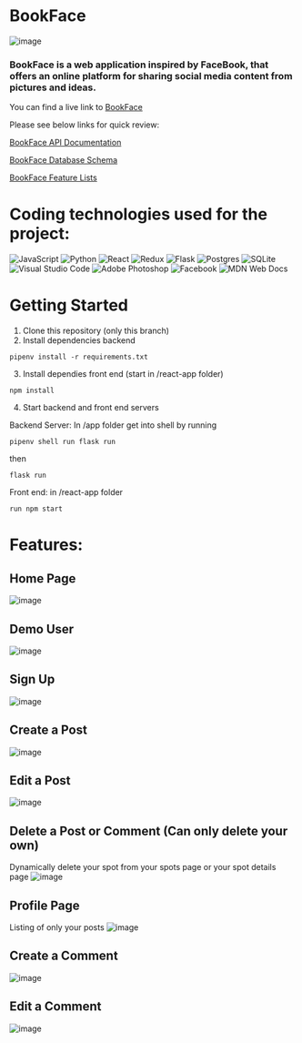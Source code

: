 # BookFace

![image](https://res.cloudinary.com/decrtjcgv/image/upload/v1669855192/BookFacePictures/bookface_medium_aa0yjs.png)

### BookFace is a web application inspired by FaceBook, that offers an online platform for sharing social media content from pictures and ideas. 

You can find a live link to [BookFace](https://bookface-60qs.onrender.com/)

Please see below links for quick review:

[BookFace API Documentation](https://github.com/jrkong216/BookFace/wiki/BookFace-API-Documentation)

[BookFace Database Schema](https://github.com/jrkong216/BookFace/wiki/BookFace-Database-Schema)

[BookFace Feature Lists](https://github.com/jrkong216/BookFace/wiki/BookFace-Feature-List)

# Coding technologies used for the project:

![JavaScript](https://img.shields.io/badge/javascript-%23323330.svg?style=for-the-badge&logo=javascript&logoColor=%23F7DF1E)
![Python](https://img.shields.io/badge/python-3670A0?style=for-the-badge&logo=python&logoColor=ffdd54)
![React](https://img.shields.io/badge/react-%2320232a.svg?style=for-the-badge&logo=react&logoColor=%2361DAFB)
![Redux](https://img.shields.io/badge/redux-%23593d88.svg?style=for-the-badge&logo=redux&logoColor=white)
![Flask](https://img.shields.io/badge/flask-%23000.svg?style=for-the-badge&logo=flask&logoColor=white)
![Postgres](https://img.shields.io/badge/postgres-%23316192.svg?style=for-the-badge&logo=postgresql&logoColor=white)
![SQLite](https://img.shields.io/badge/sqlite-%2307405e.svg?style=for-the-badge&logo=sqlite&logoColor=white)
![Visual Studio Code](https://img.shields.io/badge/Visual%20Studio%20Code-0078d7.svg?style=for-the-badge&logo=visual-studio-code&logoColor=white)
![Adobe Photoshop](https://img.shields.io/badge/adobe%20photoshop-%2331A8FF.svg?style=for-the-badge&logo=adobe%20photoshop&logoColor=white)
![Facebook](https://img.shields.io/badge/Facebook-%231877F2.svg?style=for-the-badge&logo=Facebook&logoColor=white)
![MDN Web Docs](https://img.shields.io/badge/MDN_Web_Docs-black?style=for-the-badge&logo=mdnwebdocs&logoColor=white)

# Getting Started

1. Clone this repository (only this branch)
2. Install dependencies backend
```
pipenv install -r requirements.txt
```
3. Install dependies front end (start in /react-app folder)
```
npm install
```
4. Start backend and front end servers

Backend Server: In /app folder get into shell by running
```
pipenv shell run flask run
```
then
```
flask run
```

Front end: in /react-app folder
```
run npm start
```

# Features:

## Home Page
![image](https://res.cloudinary.com/decrtjcgv/image/upload/v1669853750/BookFacePictures/HOMEPAGE_sm8tjp.png)

## Demo User
![image](https://res.cloudinary.com/decrtjcgv/image/upload/v1669855419/BookFacePictures/Demo_User_bbvd6n.png)

## Sign Up
![image](https://res.cloudinary.com/decrtjcgv/image/upload/v1669853751/BookFacePictures/SignUP_nyzsud.png)
 
## Create a Post
![image](https://res.cloudinary.com/decrtjcgv/image/upload/v1669853748/BookFacePictures/Create_Post_mgsgg7.png)
## Edit a Post
![image](https://res.cloudinary.com/decrtjcgv/image/upload/v1669853747/BookFacePictures/Edit_Post_okbqsw.png)
## Delete a Post or Comment (Can only delete your own)
Dynamically delete your spot from your spots page or your spot details page
![image](https://res.cloudinary.com/decrtjcgv/image/upload/v1669853751/BookFacePictures/EDIT_DELETE_POST_COMMENT_rsrmiy.png)
## Profile Page
Listing of only your posts
![image](https://res.cloudinary.com/decrtjcgv/image/upload/v1669853751/BookFacePictures/USERPAGE_pcxops.png)
## Create a Comment
![image](https://res.cloudinary.com/decrtjcgv/image/upload/v1669853750/BookFacePictures/Create_Comment_dwy7yl.png)
## Edit a Comment
![image](https://res.cloudinary.com/decrtjcgv/image/upload/v1669853750/BookFacePictures/Edit_Comment_hcv8zg.png)

